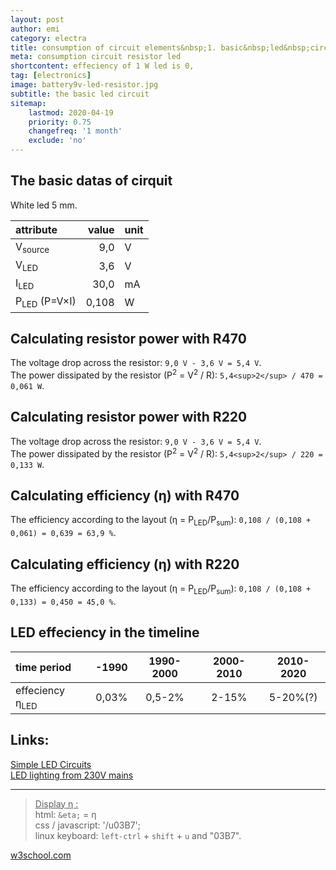```yaml
---
layout: post
author: emi
category: electra
title: consumption of circuit elements&nbsp;1. basic&nbsp;led&nbsp;circuit
meta: consumption circuit resistor led
shortcontent: effeciency of 1 W led is 0,
tag: [electronics]
image: battery9v-led-resistor.jpg
subtitle: the basic led circuit
sitemap:
    lastmod: 2020-04-19
    priority: 0.75
    changefreq: '1 month'
    exclude: 'no'
---
```

## The basic datas of cirquit

White led 5 mm.

|attribute            | value | unit |
|:---                 | ---:  | :--- |
|V<sub>source</sub>   |9,0| V|
|V<sub>LED</sub>      |3,6| V|
|I<sub>LED</sub>      |30,0|mA|
|P<sub>LED</sub> (P=V×I)|0,108|W|

## Calculating resistor power with R470

The voltage drop across the resistor: `9,0 V - 3,6 V = 5,4 V`.  
The power dissipated by the resistor (P<sup>2</sup> = V<sup>2</sup> / R): `5,4<sup>2</sup> / 470 = 0,061 W`.  

## Calculating resistor power with R220

The voltage drop across the resistor: `9,0 V - 3,6 V = 5,4 V`.  
The power dissipated by the resistor (P<sup>2</sup> = V<sup>2</sup> / R): `5,4<sup>2</sup> / 220 = 0,133 W`.  

## Calculating efficiency (η) with R470

The efficiency according to the layout (η = P<sub>LED</sub>/P<sub>sum</sub>): `0,108 / (0,108 + 0,061) = 0,639 = 63,9 %`.  

## Calculating efficiency (η) with R220

The efficiency according to the layout (η = P<sub>LED</sub>/P<sub>sum</sub>): `0,108 / (0,108 + 0,133) = 0,450 = 45,0 %`.  

## LED effeciency in the timeline

| time period |-1990| 1990-2000 | 2000-2010 | 2010-2020 |
|:---         |:---:| :---:     | :---:     | :---:     |
|effeciency η<sub>LED</sub>|0,03%| 0,5-2%    | 2-15%     | 5-20%(?)  |

## Links:

[Simple LED Circuits](https://www.electronicshub.org/simple-led-circuits/)  
[LED lighting from 230V mains](http://skory.gylcomp.hu/kapcs/led230.html)  

___
><u>Display η :</u>  
html: `&eta;` = &eta;  
css / javascript: '/u03B7';  
linux keyboard: `left-ctrl` + `shift` + `u` and "03B7".  

[w3school.com](https://www.w3schools.com/charsets/ref_utf_greek.asp)

